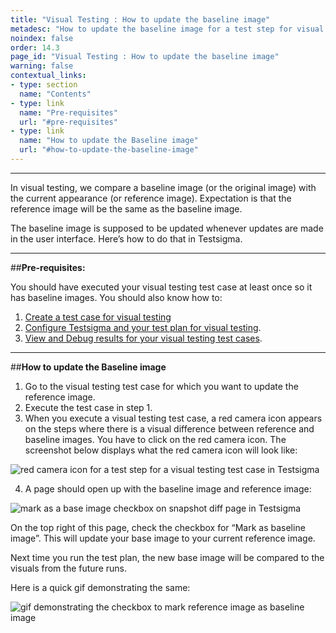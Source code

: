 ```yaml
---
title: "Visual Testing : How to update the baseline image"
metadesc: "How to update the baseline image for a test step for visual testing in Testsigma"
noindex: false
order: 14.3
page_id: "Visual Testing : How to update the baseline image"
warning: false
contextual_links:
- type: section
  name: "Contents"
- type: link
  name: "Pre-requisites"
  url: "#pre-requisites"
- type: link
  name: "How to update the Baseline image"
  url: "#how-to-update-the-baseline-image" 
---
```


---

In visual testing, we compare a baseline image (or the original image) with the current appearance (or reference image). Expectation is that the reference image will be the same as the baseline image.

The baseline image is supposed to be updated whenever updates are made in the user interface. Here’s how to do that in Testsigma.


---
##**Pre-requisites:**

You should have executed your visual testing test case at least once so it has baseline images. You should also know how to:
 1. [Create a test case for visual testing](https://testsigma.com/docs/test-cases/manage/add-edit-delete/)
 2. [Configure Testsigma and your test plan for visual testing](https://testsigma.com/docs/visual-testing/configure-test-plan/).
 3. [View and Debug results for your visual testing test cases](https://testsigma.com/docs/visual-testing/view-debug-results/). 


---
##**How to update the Baseline image** 

 1. Go to the visual testing test case for which you want to update the reference image. 
 2. Execute the test case in step 1.
 3. When you execute a visual testing test case, a red  camera icon appears on the steps where there is a visual difference between reference and baseline images. You have to click on the red camera icon. The screenshot below displays what the red camera icon will look like:

![red camera icon for a test step for a visual testing test case in Testsigma](https://docs.testsigma.com/images/update-baseline/red-camera-icon-for-test-step-visual-testing-testsigma.png)

 4. A page should open up with the baseline image and reference image:

 ![mark as a base image checkbox on snapshot diff page in Testsigma](https://docs.testsigma.com/images/update-baseline/mark-as-a-base-image-snapshot-diff-page-testsigma.png)

 On the top right of this page, check the checkbox for “Mark as baseline image”. This will update your base image to your current reference image. 

Next time you run the test plan, the new base image will be compared to the visuals from the future runs.

Here is a quick gif demonstrating the same:

![gif demonstrating the checkbox to mark reference image as baseline image](https://docs.testsigma.com/images/update-baseline/gif-update-baseline-image-checkbox-check-testsigma.gif)
